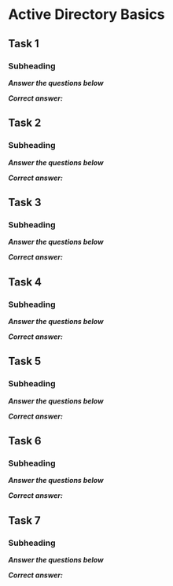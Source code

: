 # Active Directory Basics

## Task 1

### Subheading

***Answer the questions below***

***Correct answer:***

## Task 2

### Subheading

***Answer the questions below***

***Correct answer:***

## Task 3

### Subheading

***Answer the questions below***

***Correct answer:***

## Task 4

### Subheading

***Answer the questions below***

***Correct answer:***

## Task 5

### Subheading

***Answer the questions below***

***Correct answer:***

## Task 6

### Subheading

***Answer the questions below***

***Correct answer:***

## Task 7

### Subheading

***Answer the questions below***

***Correct answer:***
